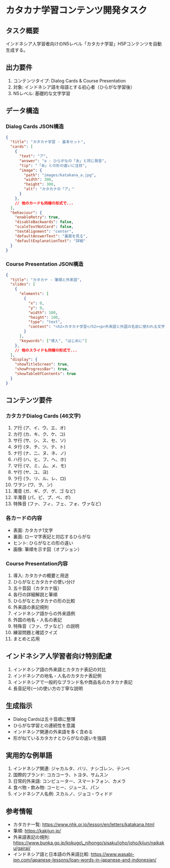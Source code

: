 # カタカナ学習コンテンツ開発タスク

## タスク概要

インドネシア人学習者向けのN5レベル「カタカナ学習」H5Pコンテンツを自動生成する。

## 出力要件

1. コンテンツタイプ: Dialog Cards & Course Presentation
2. 対象: インドネシア語を母語とする初心者（ひらがな学習後）
3. N5レベル: 基礎的な文字学習

## データ構造

### Dialog Cards JSON構造

```json
{
  "title": "カタカナ学習 - 基本セット",
  "cards": [
    {
      "text": "ア",
      "answer": "a - ひらがなの「あ」と同じ発音",
      "tip": "「あ」との形の違いに注目",
      "image": {
        "path": "images/katakana_a.jpg",
        "width": 300,
        "height": 300,
        "alt": "カタカナの「ア」"
      }
    },
    // 他のカードも同様の形式で...
  ],
  "behaviour": {
    "enableRetry": true,
    "disableBackwards": false,
    "scaleTextNotCard": false,
    "textAlignment": "center",
    "defaultAnswerText": "裏面を見る",
    "defaultExplanationText": "詳細"
  }
}
```

### Course Presentation JSON構造

```json
{
  "title": "カタカナ - 筆順と外来語",
  "slides": [
    {
      "elements": [
        {
          "x": 0,
          "y": 0,
          "width": 100,
          "height": 100,
          "type": "text",
          "content": "<h2>カタカナ学習</h2><p>外来語と外国の名前に使われる文字</p>"
        }
      ],
      "keywords": ["導入", "はじめに"]
    },
    // 他のスライドも同様の形式で...
  ],
  "display": {
    "showTitleScreen": true,
    "showProgressBar": true,
    "showTableOfContents": true
  }
}
```

## コンテンツ要件

### カタカナDialog Cards (46文字)

1. ア行 (ア、イ、ウ、エ、オ)
2. カ行 (カ、キ、ク、ケ、コ)
3. サ行 (サ、シ、ス、セ、ソ)
4. タ行 (タ、チ、ツ、テ、ト)
5. ナ行 (ナ、ニ、ヌ、ネ、ノ)
6. ハ行 (ハ、ヒ、フ、ヘ、ホ)
7. マ行 (マ、ミ、ム、メ、モ)
8. ヤ行 (ヤ、ユ、ヨ)
9. ラ行 (ラ、リ、ル、レ、ロ)
10. ワヲン (ワ、ヲ、ン)
11. 濁音 (ガ、ギ、グ、ゲ、ゴ など)
12. 半濁音 (パ、ピ、プ、ペ、ポ)
13. 特殊音 (ファ、フィ、フェ、フォ、ヴァなど)

### 各カードの内容

* 表面: カタカナ1文字
* 裏面: ローマ字表記と対応するひらがな
* ヒント: ひらがなとの形の違い
* 画像: 筆順を示す図（オプション）

### Course Presentation内容

1. 導入: カタカナの概要と用途
2. ひらがなとカタカナの使い分け
3. 五十音図（カタカナ版）
4. 各行の詳細解説と筆順
5. ひらがなとカタカナの形の比較
6. 外来語の表記規則
7. インドネシア語からの外来語例
8. 外国の地名・人名の表記
9. 特殊音（ファ、ヴァなど）の説明
10. 練習問題と確認クイズ
11. まとめと応用

## インドネシア人学習者向け特別配慮

1. インドネシア語の外来語とカタカナ表記の対比
2. インドネシアの地名・人名のカタカナ表記例
3. インドネシアで一般的なブランド名や商品名のカタカナ表記
4. 長音記号(ー)の使い方の丁寧な説明

## 生成指示

* Dialog Cardsは五十音順に整理
* ひらがな学習との連続性を意識
* インドネシア関連の外来語を多く含める
* 形が似ているカタカナとひらがなの違いを強調

## 実用的な例単語

1. インドネシア関連: ジャカルタ、バリ、ナシゴレン、テンペ
2. 国際的ブランド: コカコーラ、トヨタ、サムスン
3. 日常的外来語: コンピューター、スマートフォン、カメラ
4. 食べ物・飲み物: コーヒー、ジュース、パン
5. インドネシア人名例: スカルノ、ジョコ・ウィドド

## 参考情報

* カタカナ一覧: https://www.nhk.or.jp/lesson/en/letters/katakana.html
* 筆順: https://kakijun.jp/
* 外来語表記の規則: https://www.bunka.go.jp/kokugo\_nihongo/sisaku/joho/joho/kijun/naikaku/gairai/
* インドネシア語と日本語の外来語比較: https://www.wasabi-jpn.com/japanese-lessons/loan-words-in-japanese-and-indonesian/
